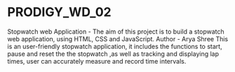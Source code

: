 # PRODIGY_WD_02
Stopwatch web Application - The aim of this project is to build a stopwatch web application, using HTML, CSS and JavaScript.
Author - Arya Shree
This is an user-friendly stopwatch application, it includes the functions to start, pause and reset the the stopwatch ,as well as tracking and displaying lap times, user can accurately measure and record time intervals.
